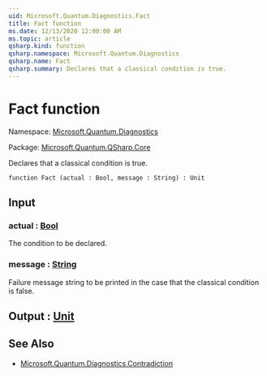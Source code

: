 ```yaml
---
uid: Microsoft.Quantum.Diagnostics.Fact
title: Fact function
ms.date: 12/13/2020 12:00:00 AM
ms.topic: article
qsharp.kind: function
qsharp.namespace: Microsoft.Quantum.Diagnostics
qsharp.name: Fact
qsharp.summary: Declares that a classical condition is true.
---
```


# Fact function

Namespace: [Microsoft.Quantum.Diagnostics](xref:Microsoft.Quantum.Diagnostics)

Package: [Microsoft.Quantum.QSharp.Core](https://nuget.org/packages/Microsoft.Quantum.QSharp.Core)


Declares that a classical condition is true.

```qsharp
function Fact (actual : Bool, message : String) : Unit
```


## Input

### actual : [Bool](xref:microsoft.quantum.lang-ref.bool)

The condition to be declared.


### message : [String](xref:microsoft.quantum.lang-ref.string)

Failure message string to be printed in the case that the classicalcondition is false.



## Output : [Unit](xref:microsoft.quantum.lang-ref.unit)



## See Also

- [Microsoft.Quantum.Diagnostics.Contradiction](xref:Microsoft.Quantum.Diagnostics.Contradiction)